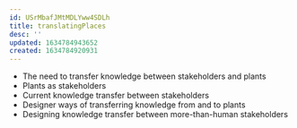 ```yaml
---
id: USrMbafJMtMDLYww4SDLh
title: translatingPlaces
desc: ''
updated: 1634784943652
created: 1634784920931
---
```


-	The need to transfer knowledge between stakeholders and plants
-	Plants as stakeholders
-	Current knowledge transfer between stakeholders
-	Designer ways of transferring knowledge from and to plants
-	Designing knowledge transfer between more-than-human stakeholders
